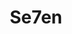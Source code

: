 ---
title: "Se7en"

year: 1995

director: "David Fincher"

summary: "A serial killer murders one person per deadly sin to make a point. Brad Pitt and Morgan Freeman are on the case."

comment: "David Fincher's 'pulp fiction'-movie."

image: "https://media.giphy.com/media/9PrJfVcDBQgXMu8DOM/giphy.gif"

imdb: "https://www.imdb.com/title/tt0114369/"

quotes:
  - "This man ate till he burst?"
  - "Innocent? Is that supposed to be funny?"
---